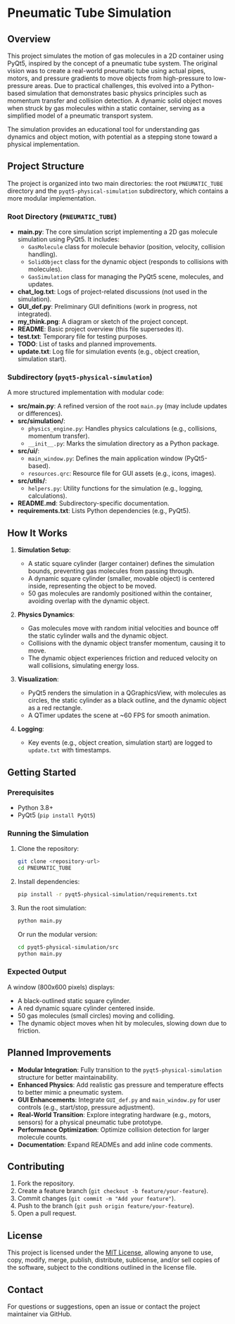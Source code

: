 # Pneumatic Tube Simulation

## Overview
This project simulates the motion of gas molecules in a 2D container using PyQt5, inspired by the concept of a pneumatic tube system. The original vision was to create a real-world pneumatic tube using actual pipes, motors, and pressure gradients to move objects from high-pressure to low-pressure areas. Due to practical challenges, this evolved into a Python-based simulation that demonstrates basic physics principles such as momentum transfer and collision detection. A dynamic solid object moves when struck by gas molecules within a static container, serving as a simplified model of a pneumatic transport system.

The simulation provides an educational tool for understanding gas dynamics and object motion, with potential as a stepping stone toward a physical implementation.

## Project Structure
The project is organized into two main directories: the root `PNEUMATIC_TUBE` directory and the `pyqt5-physical-simulation` subdirectory, which contains a more modular implementation.

### Root Directory (`PNEUMATIC_TUBE`)
- **main.py**: The core simulation script implementing a 2D gas molecule simulation using PyQt5. It includes:
  - `GasMolecule` class for molecule behavior (position, velocity, collision handling).
  - `SolidObject` class for the dynamic object (responds to collisions with molecules).
  - `GasSimulation` class for managing the PyQt5 scene, molecules, and updates.
- **chat_log.txt**: Logs of project-related discussions (not used in the simulation).
- **GUI_def.py**: Preliminary GUI definitions (work in progress, not integrated).
- **my_think.png**: A diagram or sketch of the project concept.
- **README**: Basic project overview (this file supersedes it).
- **test.txt**: Temporary file for testing purposes.
- **TODO**: List of tasks and planned improvements.
- **update.txt**: Log file for simulation events (e.g., object creation, simulation start).

### Subdirectory (`pyqt5-physical-simulation`)
A more structured implementation with modular code:
- **src/main.py**: A refined version of the root `main.py` (may include updates or differences).
- **src/simulation/**:
  - `physics_engine.py`: Handles physics calculations (e.g., collisions, momentum transfer).
  - `__init__.py`: Marks the simulation directory as a Python package.
- **src/ui/**:
  - `main_window.py`: Defines the main application window (PyQt5-based).
  - `resources.qrc`: Resource file for GUI assets (e.g., icons, images).
- **src/utils/**:
  - `helpers.py`: Utility functions for the simulation (e.g., logging, calculations).
- **README.md**: Subdirectory-specific documentation.
- **requirements.txt**: Lists Python dependencies (e.g., PyQt5).

## How It Works
1. **Simulation Setup**:
   - A static square cylinder (larger container) defines the simulation bounds, preventing gas molecules from passing through.
   - A dynamic square cylinder (smaller, movable object) is centered inside, representing the object to be moved.
   - 50 gas molecules are randomly positioned within the container, avoiding overlap with the dynamic object.

2. **Physics Dynamics**:
   - Gas molecules move with random initial velocities and bounce off the static cylinder walls and the dynamic object.
   - Collisions with the dynamic object transfer momentum, causing it to move.
   - The dynamic object experiences friction and reduced velocity on wall collisions, simulating energy loss.

3. **Visualization**:
   - PyQt5 renders the simulation in a QGraphicsView, with molecules as circles, the static cylinder as a black outline, and the dynamic object as a red rectangle.
   - A QTimer updates the scene at ~60 FPS for smooth animation.

4. **Logging**:
   - Key events (e.g., object creation, simulation start) are logged to `update.txt` with timestamps.

## Getting Started
### Prerequisites
- Python 3.8+
- PyQt5 (`pip install PyQt5`)

### Running the Simulation
1. Clone the repository:
   ```bash
   git clone <repository-url>
   cd PNEUMATIC_TUBE
   ```
2. Install dependencies:
   ```bash
   pip install -r pyqt5-physical-simulation/requirements.txt
   ```
3. Run the root simulation:
   ```bash
   python main.py
   ```
   Or run the modular version:
   ```bash
   cd pyqt5-physical-simulation/src
   python main.py
   ```

### Expected Output
A window (800x600 pixels) displays:
- A black-outlined static square cylinder.
- A red dynamic square cylinder centered inside.
- 50 gas molecules (small circles) moving and colliding.
- The dynamic object moves when hit by molecules, slowing down due to friction.

## Planned Improvements
- **Modular Integration**: Fully transition to the `pyqt5-physical-simulation` structure for better maintainability.
- **Enhanced Physics**: Add realistic gas pressure and temperature effects to better mimic a pneumatic system.
- **GUI Enhancements**: Integrate `GUI_def.py` and `main_window.py` for user controls (e.g., start/stop, pressure adjustment).
- **Real-World Transition**: Explore integrating hardware (e.g., motors, sensors) for a physical pneumatic tube prototype.
- **Performance Optimization**: Optimize collision detection for larger molecule counts.
- **Documentation**: Expand READMEs and add inline code comments.

## Contributing
1. Fork the repository.
2. Create a feature branch (`git checkout -b feature/your-feature`).
3. Commit changes (`git commit -m "Add your feature"`).
4. Push to the branch (`git push origin feature/your-feature`).
5. Open a pull request.

## License
This project is licensed under the [MIT License](LICENSE), allowing anyone to use, copy, modify, merge, publish, distribute, sublicense, and/or sell copies of the software, subject to the conditions outlined in the license file.

## Contact
For questions or suggestions, open an issue or contact the project maintainer via GitHub.